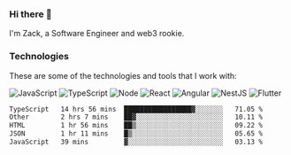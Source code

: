 ### Hi there 👋
I'm Zack, a Software Engineer and web3 rookie.

### Technologies
These are some of the technologies and tools that I work with:

![JavaScript](https://img.shields.io/badge/JavaScript-323330.svg?logo=javascript&logoColor=F7DF1E) 
![TypeScript](https://img.shields.io/badge/TypeScript-007ACC.svg?logo=typescript&logoColor=white) 
![Node](https://img.shields.io/badge/Node.js-43853D.svg?logo=node.js&logoColor=white)
![React](https://img.shields.io/badge/React-20232a.svg?logo=react&logoColor=61DAFB) 
![Angular](https://img.shields.io/badge/Angular-E23237.svg?logo=angularjs&logoColor=white)
![NestJS](https://img.shields.io/badge/NestJS-E0234E?logo=nestjs&logoColor=white)
![Flutter](https://img.shields.io/badge/Flutter-02569B.svg?logo=flutter&logoColor=white)

<!--START_SECTION:waka-->

```txt
TypeScript   14 hrs 56 mins  █████████████████▓░░░░░░░   71.05 %
Other        2 hrs 7 mins    ██▓░░░░░░░░░░░░░░░░░░░░░░   10.11 %
HTML         1 hr 56 mins    ██▒░░░░░░░░░░░░░░░░░░░░░░   09.22 %
JSON         1 hr 11 mins    █▒░░░░░░░░░░░░░░░░░░░░░░░   05.65 %
JavaScript   39 mins         ▓░░░░░░░░░░░░░░░░░░░░░░░░   03.13 %
```

<!--END_SECTION:waka-->
